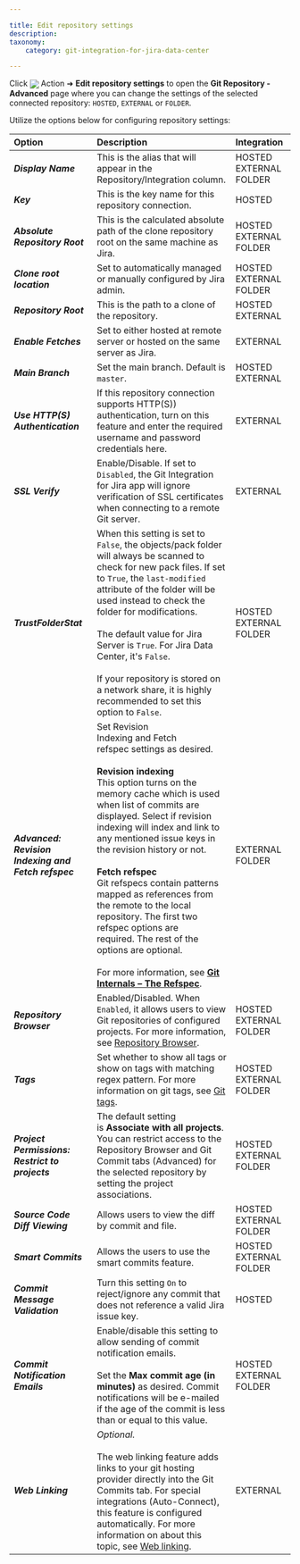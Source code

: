 ```yaml
---

title: Edit repository settings
description:
taxonomy:
    category: git-integration-for-jira-data-center

---
```


Click <img src='/wp-content/uploads/actions-icon.png' valign=middle> Action ➜ **Edit repository settings** to open the **Git Repository - Advanced** page where you can change the settings of the selected connected repository: `HOSTED`, `EXTERNAL` or `FOLDER`.

Utilize the options below for configuring repository settings:

| **Option** | **Description** | **Integration** |
| :--- | :--- | :--- |
| _**Display Name**_ | This is the alias that will appear in the Repository/Integration column. | HOSTED EXTERNAL FOLDER |
| _**Key**_ | This is the key name for this repository connection. | HOSTED |
| _**Absolute Repository Root**_ | This is the calculated absolute path of the clone repository root on the same machine as Jira. | HOSTED EXTERNAL FOLDER |
| _**Clone root location**_ | Set to automatically managed or manually configured by Jira admin. | HOSTED EXTERNAL FOLDER |
| _**Repository Root**_ | This is the path to a clone of the repository. | HOSTED EXTERNAL |
| _**Enable Fetches**_ | Set to either hosted at remote server or hosted on the same server as Jira. | EXTERNAL |
| _**Main Branch**_ | Set the main branch. Default is `master`. | HOSTED EXTERNAL |
| _**Use HTTP(S) Authentication**_ | If this repository connection supports HTTP(S)) authentication, turn on this feature and enter the required username and password credentials here. | EXTERNAL |
| _**SSL Verify**_ | Enable/Disable. If set to `Disabled`, the Git Integration for Jira app will ignore verification of SSL certificates when connecting to a remote Git server. | EXTERNAL |
| _**TrustFolderStat**_ | When this setting is set to `False`, the objects/pack folder will always be scanned to check for new pack files. If set to `True`, the `last-modified` attribute of the folder will be used instead to check the folder for modifications.<br><br>The default value for Jira Server is `True`. For Jira Data Center, it's `False`.<br><br>If your repository is stored on a network share, it is highly recommended to set this option to `False`. | HOSTED EXTERNAL FOLDER |
| _**Advanced: Revision Indexing and Fetch refspec**_ | Set Revision Indexing and Fetch refspec settings as desired.<br><br>**Revision indexing**  <br>This option turns on the memory cache which is used when list of commits are displayed. Select if revision indexing will index and link to any mentioned issue keys in the revision history or not.<br><br>**Fetch refspec**  <br>Git refspecs contain patterns mapped as references from the remote to the local repository. The first two refspec options are required. The rest of the options are optional.<br><br>For more information, see [**Git Internals – The Refspec**](https://git-scm.com/book/en/v2/Git-Internals-The-Refspec). | EXTERNAL FOLDER |
| _**Repository Browser**_ | Enabled/Disabled. When `Enabled`, it allows users to view Git repositories of configured projects. For more information, see [Repository Browser](/git-integration-for-jira-data-center/repository-browser-gij-self-managed). | HOSTED EXTERNAL FOLDER |
| _**Tags**_ | Set whether to show all tags or show on tags with matching regex pattern. For more information on git tags, see [Git tags](/git-integration-for-jira-data-center/git-tags-gij-self-managed). | HOSTED EXTERNAL FOLDER |
| _**Project Permissions: Restrict to projects**_ | The default setting is **Associate with all projects**. You can restrict access to the Repository Browser and Git Commit tabs (Advanced) for the selected repository by setting the project associations. | HOSTED EXTERNAL FOLDER |
| _**Source Code Diff Viewing**_ | Allows users to view the diff by commit and file. | HOSTED EXTERNAL FOLDER |
| _**Smart Commits**_ | Allows the users to use the smart commits feature. | HOSTED EXTERNAL FOLDER |
| _**Commit Message Validation**_ | Turn this setting `On` to reject/ignore any commit that does not reference a valid Jira issue key. | HOSTED |
| _**Commit Notification Emails**_ | Enable/disable this setting to allow sending of commit notification emails.<br><br>Set the **Max commit age (in minutes)** as desired. Commit notifications will be e-mailed if the age of the commit is less than or equal to this value. | HOSTED EXTERNAL FOLDER |
| _**Web Linking**_ | _Optional._<br><br>The web linking feature adds links to your git hosting provider directly into the Git Commits tab. For special integrations (Auto-Connect), this feature is configured automatically. For more information on about this topic, see [Web linking](/git-integration-for-jira-data-center/web-linking-gij-self-managed/). | EXTERNAL |

